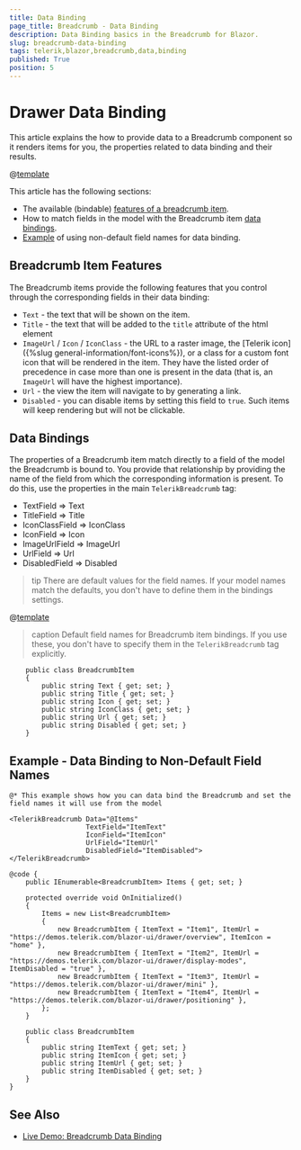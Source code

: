 ```yaml
---
title: Data Binding
page_title: Breadcrumb - Data Binding
description: Data Binding basics in the Breadcrumb for Blazor.
slug: breadcrumb-data-binding
tags: telerik,blazor,breadcrumb,data,binding
published: True
position: 5
---
```


# Drawer Data Binding

This article explains the how to provide data to a Breadcrumb component so it renders items for you, the properties related to data binding and their results.

@[template](/_contentTemplates/common/general-info.md#valuebind-vs-databind-link)

This article has the following sections:

* The available (bindable) [features of a breadcrumb item](#breadcrumb-item-features).
* How to match fields in the model with the Breadcrumb item [data bindings](#data-bindings).
* [Example](#example---data-binding-to-non-default-field-names) of using non-default field names for data binding.

## Breadcrumb Item Features

The Breadcrumb items provide the following features that you control through the corresponding fields in their data binding:


* `Text` - the text that will be shown on the item.
* `Title` - the text that will be added to the `title` attribute of the html element
* `ImageUrl` / `Icon` / `IconClass`  - the URL to a raster image, the [Telerik icon]({%slug general-information/font-icons%}), or a class for a custom font icon that will be rendered in the item. They have the listed order of precedence in case more than one is present in the data (that is, an `ImageUrl` will have the highest importance).
* `Url` - the view the item will navigate to by generating a link.
* `Disabled` -  you can disable items by setting this field to `true`. Such items will keep rendering but will not be clickable.

## Data Bindings

The properties of a Breadcrumb item match directly to a field of the model the Breadcrumb is bound to. You provide that relationship by providing the name of the field from which the corresponding information is present. To do this, use the properties in the main `TelerikBreadcrumb` tag:


* TextField => Text
* TitleField => Title
* IconClassField => IconClass
* IconField => Icon
* ImageUrlField => ImageUrl
* UrlField => Url
* DisabledField => Disabled


>tip There are default values for the field names. If your model names match the defaults, you don't have to define them in the bindings settings.

@[template](/_contentTemplates/common/navigation-components.md#default-fields-match-issues)

>caption Default field names for Breadcrumb item bindings. If you use these, you don't have to specify them in the `TelerikBreadcrumb` tag explicitly.

````CSHTML
    public class BreadcrumbItem
    {
        public string Text { get; set; }
        public string Title { get; set; }
        public string Icon { get; set; }
        public string IconClass { get; set; }
        public string Url { get; set; }
        public string Disabled { get; set; }
    }
````

## Example - Data Binding to Non-Default Field Names

````CSHTML
@* This example shows how you can data bind the Breadcrumb and set the field names it will use from the model 

<TelerikBreadcrumb Data="@Items"
                   TextField="ItemText"
                   IconField="ItemIcon"
                   UrlField="ItemUrl"
                   DisabledField="ItemDisabled">
</TelerikBreadcrumb>

@code {
    public IEnumerable<BreadcrumbItem> Items { get; set; }

    protected override void OnInitialized()
    {
        Items = new List<BreadcrumbItem>
        {
            new BreadcrumbItem { ItemText = "Item1", ItemUrl = "https://demos.telerik.com/blazor-ui/drawer/overview", ItemIcon = "home" },
            new BreadcrumbItem { ItemText = "Item2", ItemUrl = "https://demos.telerik.com/blazor-ui/drawer/display-modes", ItemDisabled = "true" },
            new BreadcrumbItem { ItemText = "Item3", ItemUrl = "https://demos.telerik.com/blazor-ui/drawer/mini" },
            new BreadcrumbItem { ItemText = "Item4", ItemUrl = "https://demos.telerik.com/blazor-ui/drawer/positioning" },
        };
    }

    public class BreadcrumbItem
    {
        public string ItemText { get; set; }
        public string ItemIcon { get; set; }
        public string ItemUrl { get; set; }
        public string ItemDisabled { get; set; }
    }
}
````

## See Also

* [Live Demo: Breadcrumb Data Binding](https://demos.telerik.com/blazor-ui/breadcrumb/data-binding)
